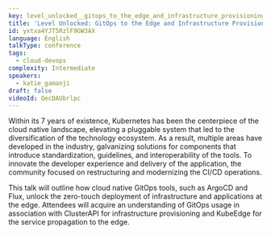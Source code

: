```yaml
---
key: level_unlocked__gitops_to_the_edge_and_infrastructure_provisioning_
title: 'Level Unlocked: GitOps to the Edge and Infrastructure Provisioning '
id: yxtxa4YJT5RzlF9GW3AX
language: English
talkType: conference
tags:
  - cloud-devops
complexity: Intermediate
speakers:
  - katie_gamanji
draft: false
videoId: QecDAUbrlpc
---
```


Within its 7 years of existence, Kubernetes has been the centerpiece of the cloud native landscape, elevating a pluggable system that led to the diversification of the technology ecosystem. As a result, multiple areas have developed in the industry, galvanizing solutions for components that introduce standardization, guidelines, and interoperability of the tools. To innovate the developer experience and delivery of the application, the community focused on restructuring and modernizing the CI/CD operations. 

This talk will outline how cloud native GitOps tools, such as ArgoCD and Flux, unlock the zero-touch deployment of infrastructure and applications at the edge.  Attendees will acquire an understanding of GitOps usage in association with ClusterAPI for infrastructure provisioning and KubeEdge for the service propagation to the edge. 
